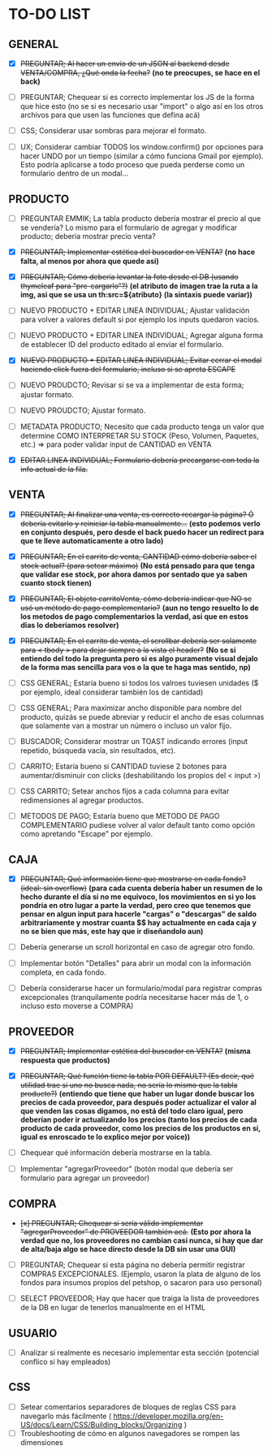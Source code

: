 # TO-DO LIST

##  GENERAL

- [x] ~~PREGUNTAR; Al hacer un envío de un JSON al backend desde VENTA/COMPRA, ¿Qué onda la fecha?~~ **(no te preocupes, se hace en el back)**
- [ ] PREGUNTAR; Chequear si es correcto implementar los JS de la forma que hice esto (no se si es necesario usar "import" o algo así en los otros archivos para que usen las funciones que defina acá)

- [ ] CSS; Considerar usar sombras para mejorar el formato.
- [ ] UX; Considerar cambiar TODOS los window.confirm() por opciones para hacer UNDO por un tiempo (similar a cómo funciona Gmail por ejemplo). Esto podría aplicarse a todo proceso que pueda perderse como un formulario dentro de un modal...



##  PRODUCTO

- [ ] PREGUNTAR EMMIK; La tabla producto debería mostrar el precio al que se vendería? Lo mismo para el formulario de agregar y modificar producto; debería mostrar precio venta?
- [x] ~~PREGUNTAR; Implementar estética del buscador en VENTA?~~ **(no hace falta, al menos por ahora que quede asi)**
- [x] ~~PREGUNTAR; Cómo debería levantar la foto desde el DB (usando thymeleaf para "pre-cargarlo"?)~~ **(el atributo de imagen trae la ruta a la img, asi que se usa un th:src=${atributo} (la sintaxis puede variar))**

- [ ] NUEVO PRODUCTO + EDITAR LINEA INDIVIDUAL; Ajustar validación para volver a valores default si por ejemplo los inputs quedaron vacíos.
- [ ] NUEVO PRODUCTO + EDITAR LINEA INDIVIDUAL; Agregar alguna forma de establecer ID del producto editado al enviar el formulario.
- [x] ~~NUEVO PRODUCTO + EDITAR LINEA INDIVIDUAL; Evitar cerrar el modal haciendo click fuera del formulario, incluso si se apreta ESCAPE~~

- [ ] NUEVO PROUDCTO; Revisar si se va a implementar de esta forma; ajustar formato.
- [ ] NUEVO PROUDCTO; Ajustar formato.
- [ ] METADATA PRODUCTO; Necesito que cada producto tenga un valor que determine COMO INTERPRETAR SU STOCK (Peso, Volumen, Paquetes, etc.) => para poder validar input de CANTIDAD en VENTA
- [x] ~~EDITAR LINEA INDIVIDUAL; Formulario debería precargarse con toda la info actual de la fila.~~



##  VENTA

- [x] ~~PREGUNTAR; Al finalizar una venta, es correcto recargar la página? Ó debería evitarlo y reiniciar la tabla manualmente...~~ **(esto podemos verlo en conjunto después, pero desde el back puedo hacer un redirect para que te lleve automaticamente a otro lado)**
- [x] ~~PREGUNTAR; En el carrito de venta, CANTIDAD cómo debería saber el stock actual? (para setear máximo)~~ **(No está pensado para que tenga que validar ese stock, por ahora damos por sentado que ya saben cuanto stock tienen)**
- [x] ~~PREGUNTAR; El objeto carritoVenta, cómo debería indicar que NO se usó un método de pago complementario?~~ **(aun no tengo resuelto lo de los metodos de pago complementarios la verdad, asi que en estos dias lo deberiamos resolver)**
- [x] ~~PREGUNTAR; En el carrito de venta, el scrollbar debería ser solamente para < tbody > para dejar siempre a la vista el header?~~ **(No se si entiendo del todo la pregunta pero si es algo puramente visual dejalo de la forma mas sencilla para vos o la que te haga mas sentido, np)**

- [ ] CSS GENERAL; Estaría bueno si todos los valroes tuviesen unidades ($ por ejemplo, ideal considerar también los de cantidad)
- [ ] CSS GENERAL; Para maximizar ancho disponible para nombre del producto, quizás se puede abreviar y reducir el ancho de esas columnas que solamente van a mostrar un número o incluso un valor fijo.
- [ ] BUSCADOR; Considerar mostrar un TOAST indicando errores (input repetido, búsqueda vacía, sin resultados, etc).
- [ ] CARRITO; Estaría bueno si CANTIDAD tuviese 2 botones para aumentar/disminuir con clicks (deshabilitando los propios del < input >)
- [ ] CSS CARRITO; Setear anchos fijos a cada columna para evitar redimensiones al agregar productos.
- [ ] METODOS DE PAGO; Estaría bueno que METODO DE PAGO COMPLEMENTARIO pudiese volver al valor default tanto como opción como apretando "Escape" por ejemplo.



##  CAJA

- [x] ~~PREGUNTAR; Qué información tiene que mostrarse en cada fondo? (ideal: sin overflow)~~ **(para cada cuenta debería haber un resumen de lo hecho durante el día si no me equivoco, los movimientos en si yo los pondria en otro lugar a parte la verdad, pero creo que tenemos que pensar en algun input para hacerle "cargas" o "descargas" de saldo arbitrariamente y mostrar cuanta $$ hay actualmente en cada caja y no se bien que más, este hay que ir diseñandolo aun)**

- [ ] Debería generarse un scroll horizontal en caso de agregar otro fondo.
- [ ] Implementar botón "Detalles" para abrir un modal con la información completa, en cada fondo.
- [ ] Debería considerarse hacer un formulario/modal para registrar compras excepcionales (tranquilamente podría necesitarse hacer más de 1, o incluso esto moverse a COMPRA)



##  PROVEEDOR

- [x] ~~PREGUNTAR; Implementar estética del buscador en VENTA?~~ **(misma respuesta que productos)**
- [x] ~~PREGUNTAR; Qué función tiene la tabla POR DEFAULT? (Es decir, qué utilidad trae si uno no busca nada, no sería lo mismo que la tabla producto?)~~ **(entiendo que tiene que haber un lugar donde buscar los precios de cada proveedor, para después poder actualizar el valor al que venden las cosas digamos, no está del todo claro igual, pero deberían poder ir actualizando los precios (tanto los precios de cada producto de cada proveedor, como los precios de los productos en si, igual es enroscado te lo explico mejor por voice))**

- [ ] Chequear qué información debería mostrarse en la tabla.
- [ ] Implementar "agregarProveedor" (botón modal que debería ser formulario para agregar un proveedor)



##  COMPRA

- ~~[x] PREGUNTAR; Chequear si sería válido implementar "agregarProveedor" de PROVEEDOR también acá.~~ **(Esto por ahora la verdad que no, los proveedores no cambian casi nunca, si hay que dar de alta/baja algo se hace directo desde la DB sin usar una GUI)**
- [ ] PREGUNTAR; Chequear si esta página no debería permitir registrar COMPRAS EXCEPCIONALES. (Ejemplo, usaron la plata de alguno de los fondos para insumos propios del petshop, o sacaron para uso personal)

- [ ] SELECT PROVEEDOR; Hay que hacer que traiga la lista de proveedores de la DB en lugar de tenerlos manualmente en el HTML


    
##  USUARIO

- [ ] Analizar si realmente es necesario implementar esta sección (potencial conflico si hay empleados)



##  CSS

- [ ] Setear comentarios separadores de bloques de reglas CSS para navegarlo más fácilmente ( https://developer.mozilla.org/en-US/docs/Learn/CSS/Building_blocks/Organizing )
- [ ] Troubleshooting de cómo en algunos navegadores se rompen las dimensiones